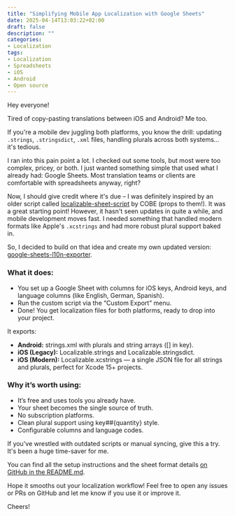 ```yaml
---
title: "Simplifying Mobile App Localization with Google Sheets"
date: 2025-04-14T13:03:22+02:00
draft: false
description: ""
categories:
- Localization
tags:
- Localization
- Spreadsheets
- iOS
- Android
- Open source
---
```


Hey everyone!

Tired of copy-pasting translations between iOS and Android? Me too.

If you're a mobile dev juggling both platforms, you know the drill: updating `.strings`, `.stringsdict`, `.xml` files, handling plurals across both systems... it's tedious.

I ran into this pain point a lot. I checked out some tools, but most were too complex, pricey, or both. I just wanted something simple that used what I already had: Google Sheets. Most translation teams or clients are comfortable with spreadsheets anyway, right?

Now, I should give credit where it's due – I was definitely inspired by an older script called [localizable-sheet-script](https://github.com/cobeisfresh/localizable-sheet-script) by COBE (props to them!). It was a great starting point! However, it hasn't seen updates in quite a while, and mobile development moves fast. I needed something that handled modern formats like Apple's `.xcstrings` and had more robust plural support baked in.

So, I decided to build on that idea and create my own updated version: [google-sheets-l10n-exporter](https://github.com/goncharik/google-sheets-l10n-exporter).

### What it does:

- You set up a Google Sheet with columns for iOS keys, Android keys, and language columns (like English, German, Spanish).
- Run the custom script via the “Custom Export” menu.
- Done! You get localization files for both platforms, ready to drop into your project.

It exports:

- **Android:** strings.xml with plurals and string arrays ([] in key).
- **iOS (Legacy):** Localizable.strings and Localizable.stringsdict.
- **iOS (Modern):** Localizable.xcstrings — a single JSON file for all strings and plurals, perfect for Xcode 15+ projects.

### Why it’s worth using:

- It’s free and uses tools you already have.
- Your sheet becomes the single source of truth.
- No subscription platforms.
- Clean plural support using key##{quantity} style.
- Configurable columns and language codes.

If you've wrestled with outdated scripts or manual syncing, give this a try. It's been a huge time-saver for me.

You can find all the setup instructions and the sheet format details [on GitHub in the README.md](https://github.com/goncharik/google-sheets-l10n-exporter).

Hope it smooths out your localization workflow! Feel free to open any issues or PRs on GitHub and let me know if you use it or improve it.

Cheers!
